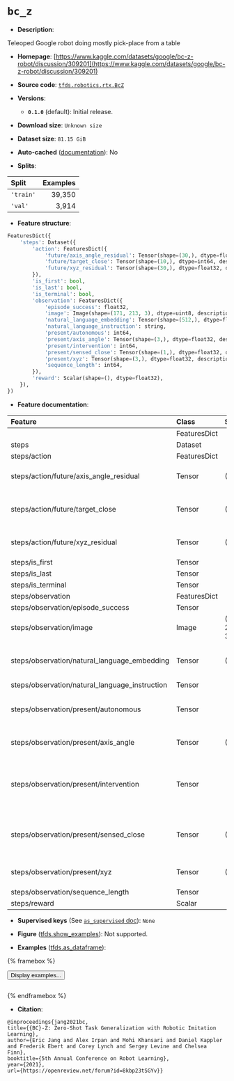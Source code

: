 <div itemscope itemtype="http://schema.org/Dataset">
  <div itemscope itemprop="includedInDataCatalog" itemtype="http://schema.org/DataCatalog">
    <meta itemprop="name" content="TensorFlow Datasets" />
  </div>
  <meta itemprop="name" content="bc_z" />
  <meta itemprop="description" content="Teleoped Google robot doing mostly pick-place from a table&#10;&#10;To use this dataset:&#10;&#10;```python&#10;import tensorflow_datasets as tfds&#10;&#10;ds = tfds.load(&#x27;bc_z&#x27;, split=&#x27;train&#x27;)&#10;for ex in ds.take(4):&#10;  print(ex)&#10;```&#10;&#10;See [the guide](https://www.tensorflow.org/datasets/overview) for more&#10;informations on [tensorflow_datasets](https://www.tensorflow.org/datasets).&#10;&#10;" />
  <meta itemprop="url" content="https://www.tensorflow.org/datasets/catalog/bc_z" />
  <meta itemprop="sameAs" content="https://www.kaggle.com/datasets/google/bc-z-robot/discussion/309201" />
  <meta itemprop="citation" content="@inproceedings{jang2021bc,&#10;title={{BC}-Z: Zero-Shot Task Generalization with Robotic Imitation Learning},&#10;author={Eric Jang and Alex Irpan and Mohi Khansari and Daniel Kappler and Frederik Ebert and Corey Lynch and Sergey Levine and Chelsea Finn},&#10;booktitle={5th Annual Conference on Robot Learning},&#10;year={2021},&#10;url={https://openreview.net/forum?id=8kbp23tSGYv}}" />
</div>

# `bc_z`


*   **Description**:

Teleoped Google robot doing mostly pick-place from a table

*   **Homepage**:
    [https://www.kaggle.com/datasets/google/bc-z-robot/discussion/309201](https://www.kaggle.com/datasets/google/bc-z-robot/discussion/309201)

*   **Source code**:
    [`tfds.robotics.rtx.BcZ`](https://github.com/tensorflow/datasets/tree/master/tensorflow_datasets/robotics/rtx/rtx.py)

*   **Versions**:

    *   **`0.1.0`** (default): Initial release.

*   **Download size**: `Unknown size`

*   **Dataset size**: `81.15 GiB`

*   **Auto-cached**
    ([documentation](https://www.tensorflow.org/datasets/performances#auto-caching)):
    No

*   **Splits**:

Split     | Examples
:-------- | -------:
`'train'` | 39,350
`'val'`   | 3,914

*   **Feature structure**:

```python
FeaturesDict({
    'steps': Dataset({
        'action': FeaturesDict({
            'future/axis_angle_residual': Tensor(shape=(30,), dtype=float32, description=The next 10 actions for the rotation. Each action is a 3D delta to add to the current axis angle.),
            'future/target_close': Tensor(shape=(10,), dtype=int64, description=The next 10 actions for the gripper. Each action is the value the gripper closure should be changed to (notably it is *not* a delta.)),
            'future/xyz_residual': Tensor(shape=(30,), dtype=float32, description=The next 10 actions for the positions. Each action is a 3D delta to add to current position.),
        }),
        'is_first': bool,
        'is_last': bool,
        'is_terminal': bool,
        'observation': FeaturesDict({
            'episode_success': float32,
            'image': Image(shape=(171, 213, 3), dtype=uint8, description=Camera image of the robot, downsampled 3x),
            'natural_language_embedding': Tensor(shape=(512,), dtype=float32, description=An embedding of the task via Universal Sentence Encoder (https://tfhub.dev/google/universal-sentence-encoder/4)),
            'natural_language_instruction': string,
            'present/autonomous': int64,
            'present/axis_angle': Tensor(shape=(3,), dtype=float32, description=The current rotation of the end effector in axis-angle representation.),
            'present/intervention': int64,
            'present/sensed_close': Tensor(shape=(1,), dtype=float32, description=How much the gripper is currently closed. Scaled from 0 to 1, but not all values from 0 to 1 are reachable. The range in the data is about 0.2 to 1),
            'present/xyz': Tensor(shape=(3,), dtype=float32, description=The current position of the end effector in axis-angle representation, in robot frame),
            'sequence_length': int64,
        }),
        'reward': Scalar(shape=(), dtype=float32),
    }),
})
```

*   **Feature documentation**:

Feature                                        | Class        | Shape         | Dtype   | Description
:--------------------------------------------- | :----------- | :------------ | :------ | :----------
                                               | FeaturesDict |               |         |
steps                                          | Dataset      |               |         |
steps/action                                   | FeaturesDict |               |         |
steps/action/future/axis_angle_residual        | Tensor       | (30,)         | float32 | The next 10 actions for the rotation. Each action is a 3D delta to add to the current axis angle.
steps/action/future/target_close               | Tensor       | (10,)         | int64   | The next 10 actions for the gripper. Each action is the value the gripper closure should be changed to (notably it is *not* a delta.)
steps/action/future/xyz_residual               | Tensor       | (30,)         | float32 | The next 10 actions for the positions. Each action is a 3D delta to add to current position.
steps/is_first                                 | Tensor       |               | bool    |
steps/is_last                                  | Tensor       |               | bool    |
steps/is_terminal                              | Tensor       |               | bool    |
steps/observation                              | FeaturesDict |               |         |
steps/observation/episode_success              | Tensor       |               | float32 | A 0-1 success label
steps/observation/image                        | Image        | (171, 213, 3) | uint8   | Camera image of the robot, downsampled 3x
steps/observation/natural_language_embedding   | Tensor       | (512,)        | float32 | An embedding of the task via Universal Sentence Encoder (https://tfhub.dev/google/universal-sentence-encoder/4)
steps/observation/natural_language_instruction | Tensor       |               | string  | The task the robot was asked to do.
steps/observation/present/autonomous           | Tensor       |               | int64   | Episodes are collected via DAgger. This is a 0/1 label for whether the action is from the policy or the teleoperator. 1 = from policy.
steps/observation/present/axis_angle           | Tensor       | (3,)          | float32 | The current rotation of the end effector in axis-angle representation.
steps/observation/present/intervention         | Tensor       |               | int64   | Episodes are collected via DAgger. This is a 0/1 label for whether the action is from the policy or the teleoperator. 1 = from teleoperator. This is exactly the opposite of present/autonomous
steps/observation/present/sensed_close         | Tensor       | (1,)          | float32 | How much the gripper is currently closed. Scaled from 0 to 1, but not all values from 0 to 1 are reachable. The range in the data is about 0.2 to 1
steps/observation/present/xyz                  | Tensor       | (3,)          | float32 | The current position of the end effector in axis-angle representation, in robot frame
steps/observation/sequence_length              | Tensor       |               | int64   | Length of the episode
steps/reward                                   | Scalar       |               | float32 |

*   **Supervised keys** (See
    [`as_supervised` doc](https://www.tensorflow.org/datasets/api_docs/python/tfds/load#args)):
    `None`

*   **Figure**
    ([tfds.show_examples](https://www.tensorflow.org/datasets/api_docs/python/tfds/visualization/show_examples)):
    Not supported.

*   **Examples**
    ([tfds.as_dataframe](https://www.tensorflow.org/datasets/api_docs/python/tfds/as_dataframe)):

<!-- mdformat off(HTML should not be auto-formatted) -->

{% framebox %}

<button id="displaydataframe">Display examples...</button>
<div id="dataframecontent" style="overflow-x:auto"></div>
<script>
const url = "https://storage.googleapis.com/tfds-data/visualization/dataframe/bc_z-0.1.0.html";
const dataButton = document.getElementById('displaydataframe');
dataButton.addEventListener('click', async () => {
  // Disable the button after clicking (dataframe loaded only once).
  dataButton.disabled = true;

  const contentPane = document.getElementById('dataframecontent');
  try {
    const response = await fetch(url);
    // Error response codes don't throw an error, so force an error to show
    // the error message.
    if (!response.ok) throw Error(response.statusText);

    const data = await response.text();
    contentPane.innerHTML = data;
  } catch (e) {
    contentPane.innerHTML =
        'Error loading examples. If the error persist, please open '
        + 'a new issue.';
  }
});
</script>

{% endframebox %}

<!-- mdformat on -->

*   **Citation**:

```
@inproceedings{jang2021bc,
title={{BC}-Z: Zero-Shot Task Generalization with Robotic Imitation Learning},
author={Eric Jang and Alex Irpan and Mohi Khansari and Daniel Kappler and Frederik Ebert and Corey Lynch and Sergey Levine and Chelsea Finn},
booktitle={5th Annual Conference on Robot Learning},
year={2021},
url={https://openreview.net/forum?id=8kbp23tSGYv}}
```

